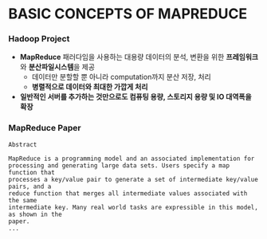 # BASIC CONCEPTS OF MAPREDUCE

### Hadoop Project

- **MapReduce** 패러다임을 사용하는 대용량 데이터의 분석, 변환을 위한 **프레임워크**와 **분산파일시스템**을 제공
  - 데이터만 분할할 뿐 아니라 computation까지 분산 저장, 처리
  - **병렬적으로 데이터와 최대한 가깝게 처리**
- **일반적인 서버를 추가하는 것만으로도 컴퓨팅 용량, 스토리지 용량 및 IO 대역폭을 확장**



### MapReduce Paper

```
Abstract

MapReduce is a programming model and an associated implementation for
processing and generating large data sets. Users specify a map function that
processes a key/value pair to generate a set of intermediate key/value pairs, and a
reduce function that merges all intermediate values associated with the same
intermediate key. Many real world tasks are expressible in this model, as shown in the
paper.
...
```

